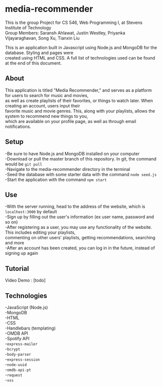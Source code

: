 # media-recommender  
This is the group Project for CS 546, Web Programming I, at Stevens Institute of Technology  
Group Members: Saransh Ahlawat, Justin Westley, Priyanka Vijayaraghavan, Song Xu, Tianxin Liu  
  
This is an application built in Javascript using Node.js and MongoDB for the database. Styling and pages were  
created using HTML and CSS. A full list of technologies used can be found at the end of this document.  
  
## About  
This application is titled "Media Recommender," and serves as a platform for users to search for music and movies,  
as well as create playlists of their favorites, or things to watch later. When creating an account, users input their  
favorite music and movie genres. This, along with your playlists, allows the system to recommend new things to you,  
which are available on your profile page, as well as through email notifications.  
  
## Setup  
-Be sure to have Node.js and MongoDB installed on your computer  
-Download or pull the master branch of this repository. In git, the command would be `git pull`  
-Navigate to the media-recommender directory in the terminal  
-Seed the database with some starter data with the command `node seed.js`  
-Start the application with the command `npm start`  
  
## Use  
-With the server running, head to the address of the website, which is `localhost:3000` by default  
-Sign up by filling out the user's information (ex user name, password and so on)  
-After registering as a user, you may use any functionality of the website. This includes editing your playlists,  
commenting on other users' playlists, getting recommendations, searching and more  
-After an account has been created, you can log in in the future, instead of signing up again  
  
## Tutorial  
Video Demo : [todo]  
  
## Technologies  
-JavaScript (Node.js)  
-MongoDB  
-HTML  
-CSS  
-Handlebars (templating)  
-OMDB API  
-Spotify API  
-`express-mailer`  
-`bcrypt`  
-`body-parser`  
-`express-session`  
-`node-uuid`  
-`omdb-api-pt`  
-`request`  
-`xss`

